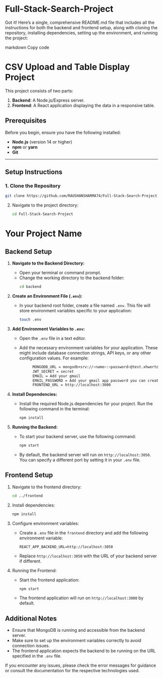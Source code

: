 # Full-Stack-Search-Project

Got it! Here’s a single, comprehensive README.md file that includes all the instructions for both the backend and frontend setup, along with cloning the repository, installing dependencies, setting up the environment, and running the project:

markdown
Copy code

# CSV Upload and Table Display Project

This project consists of two parts:

1. **Backend**: A Node.js/Express server.
2. **Frontend**: A React application displaying the data in a responsive table.

## Prerequisites

Before you begin, ensure you have the following installed:

- **Node.js** (version 14 or higher)
- **npm** or **yarn**
- **Git**

---

## Setup Instructions

### 1. Clone the Repository

```bash
git clone https://github.com/RAUSHANSHARMA74/Full-Stack-Search-Project.git
```

2. Navigate to the project directory:

   ```bash
   cd Full-Stack-Search-Project
   ```

# Your Project Name

## Backend Setup

1. **Navigate to the Backend Directory:**

   - Open your terminal or command prompt.
   - Change the working directory to the backend folder:
     ```bash
     cd backend
     ```

2. **Create an Environment File (`.env`):**

   - In your backend root folder, create a file named `.env`. This file will store environment variables specific to your application:
     ```bash
     touch .env
     ```

3. **Add Environment Variables to `.env`:**

   - Open the `.env` file in a text editor.
   - Add the necessary environment variables for your application. These might include database connection strings, API keys, or any other configuration values. For example:

     ```bash
           MONGODB_URL = mongodb+srv://<name>:<password>@test.xhwertd.mongodb.net/databasename
           JWT_SECRET = secret
           EMAIL = Add your gmail
           EMAIL_PASSWORD = Add your gmail app password you can create from heare (link) [Email_password](https://myaccount.google.com/apppasswords?rapt=AEjHL4MYKmV0F-jWyoE2FslJFVVhniY5o5cW8pnxXSV4SabpQbwlRqrl-Q6Rh73vY7U6fKCcVo0O15_-TqvjlWBYRigNJz6Ck-zt1JYG04o4X_IefJGs51A&pli=1)
           FRONTEND_URL = http://localhost:3000
     ```

4. **Install Dependencies:**

   - Install the required Node.js dependencies for your project. Run the following command in the terminal:
     ```bash
     npm install
     ```

5. **Running the Backend:**

   - To start your backend server, use the following command:
     ```bash
     npm start
     ```
   - By default, the backend server will run on `http://localhost:3050`. You can specify a different port by setting it in your `.env` file.

## Frontend Setup

1. Navigate to the frontend directory:

   ```bash
   cd ../frontend
   ```

2. Install dependencies:

   ```bash
   npm install
   ```

3. Configure environment variables:

   - Create a `.env` file in the `frontend` directory and add the following environment variable:

     ```env
     REACT_APP_BACKEND_URL=http://localhost:3050
     ```

   - Replace `http://localhost:3050` with the URL of your backend server if different.

4. Running the Frontend:

   - Start the frontend application:

     ```bash
     npm start
     ```

   - The frontend application will run on `http://localhost:3000` by default.

## Additional Notes

- Ensure that MongoDB is running and accessible from the backend server.
- Make sure to set up the environment variables correctly to avoid connection issues.
- The frontend application expects the backend to be running on the URL specified in the `.env` file.

If you encounter any issues, please check the error messages for guidance or consult the documentation for the respective technologies used.
